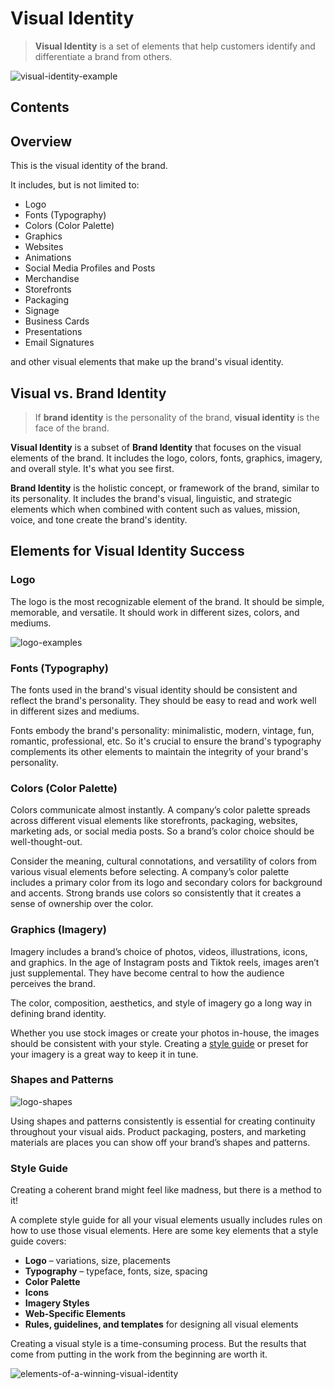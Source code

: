 # Visual Identity

> **Visual Identity** is a set of elements that help customers identify and differentiate a brand from others.

![visual-identity-example](./assets/img/visual-identity-example.png)

## Contents

## Overview

This is the visual identity of the brand.

It includes, but is not limited to:

- Logo
- Fonts (Typography)
- Colors (Color Palette)
- Graphics
- Websites
- Animations
- Social Media Profiles and Posts
- Merchandise
- Storefronts
- Packaging
- Signage
- Business Cards
- Presentations
- Email Signatures

and other visual elements that make up the brand's visual identity.

## Visual vs. Brand Identity

> If **brand identity** is the personality of the brand, **visual identity** is the face of the brand.

**Visual Identity** is a subset of **Brand Identity** that focuses on the visual elements of the brand. It includes the logo, colors, fonts, graphics, imagery, and overall style. It's what you see first.

**Brand Identity** is the holistic concept, or framework of the brand, similar to its personality. It includes the brand's visual, linguistic, and strategic elements which when combined with content such as values, mission, voice, and tone create the brand's identity.

## Elements for Visual Identity Success

### Logo

The logo is the most recognizable element of the brand. It should be simple, memorable, and versatile. It should work in different sizes, colors, and mediums.

![logo-examples](./assets/img/logo-examples.png)

### Fonts (Typography)

The fonts used in the brand's visual identity should be consistent and reflect the brand's personality. They should be easy to read and work well in different sizes and mediums.

Fonts embody the brand's personality: minimalistic, modern, vintage, fun, romantic, professional, etc.  So it's crucial to ensure the brand's typography complements its other elements to maintain the integrity of your brand's personality.

### Colors (Color Palette)

Colors communicate almost instantly. A company’s color palette spreads across different visual elements like storefronts, packaging, websites, marketing ads, or social media posts. So a brand’s color choice should be well-thought-out.

Consider the meaning, cultural connotations, and versatility of colors from various visual elements before selecting.  A company’s color palette includes a primary color from its logo and secondary colors for background and accents. Strong brands use colors so consistently that it creates a sense of ownership over the color.

### Graphics (Imagery)

Imagery includes a brand’s choice of photos, videos, illustrations, icons, and graphics. In the age of Instagram posts and Tiktok reels, images aren’t just supplemental. They have become central to how the audience perceives the brand.

The color, composition, aesthetics, and style of imagery go a long way in defining brand identity.

Whether you use stock images or create your photos in-house, the images should be consistent with your style. Creating a [style guide](./guide.md) or preset for your imagery is a great way to keep it in tune.

### Shapes and Patterns

![logo-shapes](./assets/img/logo-shapes.png)

Using shapes and patterns consistently is essential for creating continuity throughout your visual aids. Product packaging, posters, and marketing materials are places you can show off your brand’s shapes and patterns.

### Style Guide

Creating a coherent brand might feel like madness, but there is a method to it!

A complete style guide for all your visual elements usually includes rules on how to use those visual elements. Here are some key elements that a style guide covers:

- **Logo** – variations, size, placements
- **Typography** – typeface, fonts, size, spacing
- **Color Palette**
- **Icons**
- **Imagery Styles**
- **Web-Specific Elements**
- **Rules, guidelines, and templates** for designing all visual elements

Creating a visual style is a time-consuming process. But the results that come from putting in the work from the beginning are worth it.

![elements-of-a-winning-visual-identity](assets/img/elements-of-a-winning-visual-identity.png)
